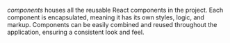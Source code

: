 *components* houses all the reusable React components in the project. Each component is encapsulated, meaning it has its own styles, logic, and markup. Components can be easily combined and reused throughout the application, ensuring a consistent look and feel.